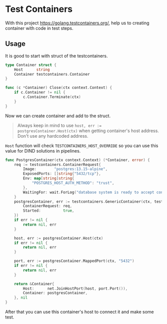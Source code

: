 # Test Containers

With this project https://golang.testcontainers.org/, help us to creating container with code in test steps.

## Usage

It is good to start with struct of the testcontainers.

```go
type Container struct {
	Host      string
	Container testcontainers.Container
}

func (c *Container) Close(ctx context.Context) {
	if c.Container != nil {
		c.Container.Terminate(ctx)
	}
}
```

Now we can create container and add to the struct.

> Always keep in mind to use `host, err := postgresContainer.Host(ctx)` when getting container's host address.  
> Don't use any hardcoded address.

`Host` function will check `TESTCONTAINERS_HOST_OVERRIDE` so you can use this value for DIND solutions in pipelines.

```go
func PostgresContainer(ctx context.Context) (*Container, error) {
	req := testcontainers.ContainerRequest{
		Image:        "postgres:13.15-alpine",
		ExposedPorts: []string{"5432/tcp"},
		Env: map[string]string{
			"POSTGRES_HOST_AUTH_METHOD": "trust",
		},
		WaitingFor: wait.ForLog("database system is ready to accept connections").WithOccurrence(2).WithStartupTimeout(5 * time.Second),
	}
	postgresContainer, err := testcontainers.GenericContainer(ctx, testcontainers.GenericContainerRequest{
		ContainerRequest: req,
		Started:          true,
	})
	if err != nil {
		return nil, err
	}

	host, err := postgresContainer.Host(ctx)
	if err != nil {
		return nil, err
	}

	port, err := postgresContainer.MappedPort(ctx, "5432")
	if err != nil {
		return nil, err
	}

	return &Container{
		Host:      net.JoinHostPort(host, port.Port()),
		Container: postgresContainer,
	}, nil
}
```

After that you can use this container's host to connect it and make some test.
